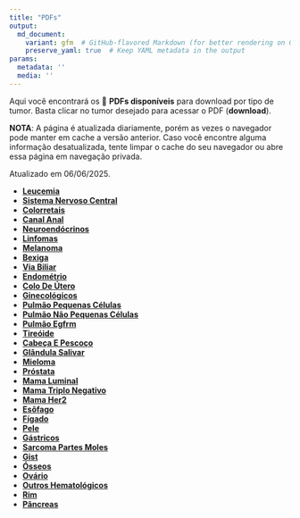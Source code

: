 ```yaml
---
title: "PDFs"
output: 
  md_document:
    variant: gfm  # GitHub-flavored Markdown (for better rendering on GitHub)
    preserve_yaml: true  # Keep YAML metadata in the output
params:
  metadata: ''
  media: ''
---
```


<script async src="https://scripts.simpleanalyticscdn.com/latest.js"></script>

Aqui você encontrará os 📝 **PDFs disponíveis** para download por tipo
de tumor. Basta clicar no tumor desejado para acessar o PDF
(**download**).

**NOTA**: A página é atualizada diariamente, porém as vezes o navegador
pode manter em cache a versão anterior. Caso você encontre alguma
informação desatualizada, tente limpar o cache do seu navegador ou abre
essa página em navegação privada.

Atualizado em 06/06/2025.

- [**Leucemia**](https://coeoralmeds-e768.restdb.io/media/68427bd9f63b8048001d0e6b?download=true)
- [**Sistema Nervoso
  Central**](https://coeoralmeds-e768.restdb.io/media/68427bdaf63b8048001d0e6e?download=true)
- [**Colorretais**](https://coeoralmeds-e768.restdb.io/media/68427bdef63b8048001d0e73?download=true)
- [**Canal
  Anal**](https://coeoralmeds-e768.restdb.io/media/68427be0f63b8048001d0e75?download=true)
- [**Neuroendócrinos**](https://coeoralmeds-e768.restdb.io/media/68427be1f63b8048001d0e77?download=true)
- [**Linfomas**](https://coeoralmeds-e768.restdb.io/media/68427be3f63b8048001d0e79?download=true)
- [**Melanoma**](https://coeoralmeds-e768.restdb.io/media/68427be5f63b8048001d0e7b?download=true)
- [**Bexiga**](https://coeoralmeds-e768.restdb.io/media/68427be7f63b8048001d0e7d?download=true)
- [**Via
  Biliar**](https://coeoralmeds-e768.restdb.io/media/68427be8f63b8048001d0e82?download=true)
- [**Endométrio**](https://coeoralmeds-e768.restdb.io/media/68427beaf63b8048001d0e84?download=true)
- [**Colo De
  Útero**](https://coeoralmeds-e768.restdb.io/media/68427becf63b8048001d0e86?download=true)
- [**Ginecológicos**](https://coeoralmeds-e768.restdb.io/media/68427bedf63b8048001d0e88?download=true)
- [**Pulmão Pequenas
  Células**](https://coeoralmeds-e768.restdb.io/media/68427beff63b8048001d0e8a?download=true)
- [**Pulmão Não Pequenas
  Células**](https://coeoralmeds-e768.restdb.io/media/68427bf1f63b8048001d0e8c?download=true)
- [**Pulmão
  Egfrm**](https://coeoralmeds-e768.restdb.io/media/68427bf3f63b8048001d0e8e?download=true)
- [**Tireóide**](https://coeoralmeds-e768.restdb.io/media/68427bf7f63b8048001d0e92?download=true)
- [**Cabeça E
  Pescoço**](https://coeoralmeds-e768.restdb.io/media/68427bf8f63b8048001d0e94?download=true)
- [**Glândula
  Salivar**](https://coeoralmeds-e768.restdb.io/media/68427bfaf63b8048001d0e96?download=true)
- [**Mieloma**](https://coeoralmeds-e768.restdb.io/media/68427bfcf63b8048001d0e98?download=true)
- [**Próstata**](https://coeoralmeds-e768.restdb.io/media/68427bfdf63b8048001d0e9a?download=true)
- [**Mama
  Luminal**](https://coeoralmeds-e768.restdb.io/media/68427c01f63b8048001d0e9e?download=true)
- [**Mama Triplo
  Negativo**](https://coeoralmeds-e768.restdb.io/media/68427c04f63b8048001d0ea0?download=true)
- [**Mama
  Her2**](https://coeoralmeds-e768.restdb.io/media/68427c05f63b8048001d0ea2?download=true)
- [**Esôfago**](https://coeoralmeds-e768.restdb.io/media/68427c07f63b8048001d0ea4?download=true)
- [**Fígado**](https://coeoralmeds-e768.restdb.io/media/68427c09f63b8048001d0ea6?download=true)
- [**Pele**](https://coeoralmeds-e768.restdb.io/media/68427c0af63b8048001d0ea8?download=true)
- [**Gástricos**](https://coeoralmeds-e768.restdb.io/media/68427c0cf63b8048001d0eaa?download=true)
- [**Sarcoma Partes
  Moles**](https://coeoralmeds-e768.restdb.io/media/68427c0ef63b8048001d0eac?download=true)
- [**Gist**](https://coeoralmeds-e768.restdb.io/media/68427c0ff63b8048001d0eae?download=true)
- [**Ósseos**](https://coeoralmeds-e768.restdb.io/media/68427c11f63b8048001d0eb0?download=true)
- [**Ovário**](https://coeoralmeds-e768.restdb.io/media/68427c13f63b8048001d0eb2?download=true)
- [**Outros
  Hematológicos**](https://coeoralmeds-e768.restdb.io/media/68427c14f63b8048001d0eb4?download=true)
- [**Rim**](https://coeoralmeds-e768.restdb.io/media/68427c16f63b8048001d0eb6?download=true)
- [**Pâncreas**](https://coeoralmeds-e768.restdb.io/media/68427c18f63b8048001d0eb8?download=true)

